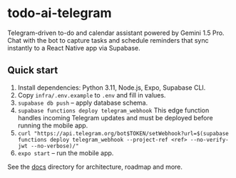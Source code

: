 # todo-ai-telegram

Telegram-driven to-do and calendar assistant powered by Gemini 1.5 Pro. Chat with the bot to capture tasks and schedule reminders that sync instantly to a React Native app via Supabase.

## Quick start
1. Install dependencies: Python 3.11, Node.js, Expo, Supabase CLI.
2. Copy `infra/.env.example` to `.env` and fill in values.
3. `supabase db push` – apply database schema.
4. `supabase functions deploy telegram_webhook`
   This edge function handles incoming Telegram updates and must be deployed before running the mobile app.
5. `curl "https://api.telegram.org/bot$TOKEN/setWebhook?url=$(supabase functions deploy telegram_webhook --project-ref <ref> --no-verify-jwt --no-verbose)/"`
6. `expo start` – run the mobile app.

See the [docs](docs/) directory for architecture, roadmap and more.

